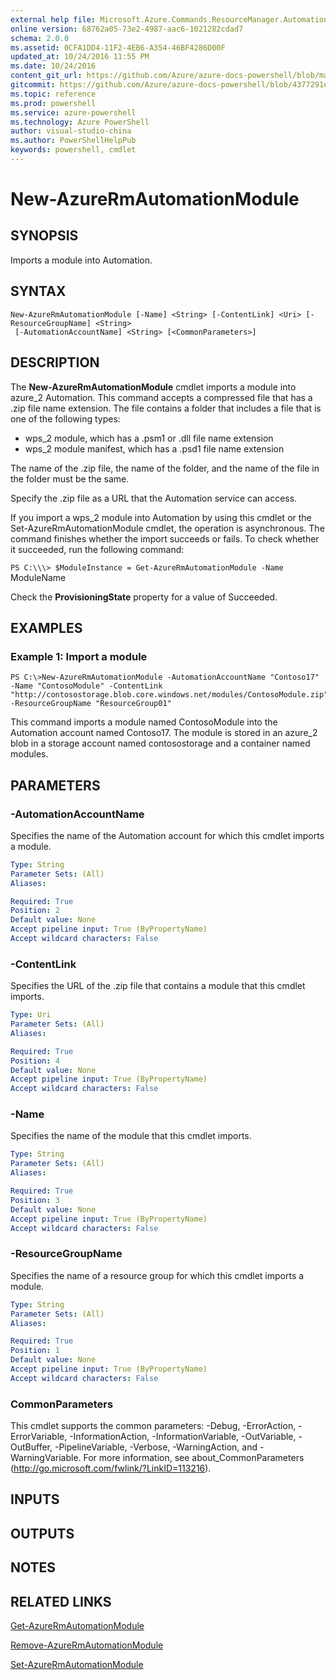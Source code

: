 ```yaml
---
external help file: Microsoft.Azure.Commands.ResourceManager.Automation.dll-Help.xml
online version: 68762a05-73e2-4987-aac6-1021282cdad7
schema: 2.0.0
ms.assetid: 0CFA1DD4-11F2-4EB6-A354-46BF4286D00F
updated_at: 10/24/2016 11:55 PM
ms.date: 10/24/2016
content_git_url: https://github.com/Azure/azure-docs-powershell/blob/master/azureps-cmdlets-docs/ResourceManager/AzureRM.Automation/v2.2.0/New-AzureRmAutomationModule.md
gitcommit: https://github.com/Azure/azure-docs-powershell/blob/4377291ee360e58e2c1c5d644155daf6a0279055/azureps-cmdlets-docs/ResourceManager/AzureRM.Automation/v2.2.0/New-AzureRmAutomationModule.md
ms.topic: reference
ms.prod: powershell
ms.service: azure-powershell
ms.technology: Azure PowerShell
author: visual-studio-china
ms.author: PowerShellHelpPub
keywords: powershell, cmdlet
---
```


# New-AzureRmAutomationModule

## SYNOPSIS
Imports a module into Automation.

## SYNTAX

```
New-AzureRmAutomationModule [-Name] <String> [-ContentLink] <Uri> [-ResourceGroupName] <String>
 [-AutomationAccountName] <String> [<CommonParameters>]
```

## DESCRIPTION
The **New-AzureRmAutomationModule** cmdlet imports a module into azure_2 Automation.
This command accepts a compressed file that has a .zip file name extension.
The file contains a folder that includes a file that is one of the following types: 

- wps_2 module, which has a .psm1 or .dll file name extension 
- wps_2 module manifest, which has a .psd1 file name extension

The name of the .zip file, the name of the folder, and the name of the file in the folder must be the same.

Specify the .zip file as a URL that the Automation service can access.

If you import a wps_2 module into Automation by using this cmdlet or the Set-AzureRmAutomationModule cmdlet, the operation is asynchronous.
The command finishes whether the import succeeds or fails.
To check whether it succeeded, run the following command:

`PS C:\\\> $ModuleInstance = Get-AzureRmAutomationModule -Name `ModuleName

Check the **ProvisioningState** property for a value of Succeeded.

## EXAMPLES

### Example 1: Import a module
```
PS C:\>New-AzureRmAutomationModule -AutomationAccountName "Contoso17" -Name "ContosoModule" -ContentLink "http://contosostorage.blob.core.windows.net/modules/ContosoModule.zip" -ResourceGroupName "ResourceGroup01"
```

This command imports a module named ContosoModule into the Automation account named Contoso17.
The module is stored in an azure_2 blob in a storage account named contosostorage and a container named modules.

## PARAMETERS

### -AutomationAccountName
Specifies the name of the Automation account for which this cmdlet imports a module.

```yaml
Type: String
Parameter Sets: (All)
Aliases: 

Required: True
Position: 2
Default value: None
Accept pipeline input: True (ByPropertyName)
Accept wildcard characters: False
```

### -ContentLink
Specifies the URL of the .zip file that contains a module that this cmdlet imports.

```yaml
Type: Uri
Parameter Sets: (All)
Aliases: 

Required: True
Position: 4
Default value: None
Accept pipeline input: True (ByPropertyName)
Accept wildcard characters: False
```

### -Name
Specifies the name of the module that this cmdlet imports.

```yaml
Type: String
Parameter Sets: (All)
Aliases: 

Required: True
Position: 3
Default value: None
Accept pipeline input: True (ByPropertyName)
Accept wildcard characters: False
```

### -ResourceGroupName
Specifies the name of a resource group for which this cmdlet imports a module.

```yaml
Type: String
Parameter Sets: (All)
Aliases: 

Required: True
Position: 1
Default value: None
Accept pipeline input: True (ByPropertyName)
Accept wildcard characters: False
```

### CommonParameters
This cmdlet supports the common parameters: -Debug, -ErrorAction, -ErrorVariable, -InformationAction, -InformationVariable, -OutVariable, -OutBuffer, -PipelineVariable, -Verbose, -WarningAction, and -WarningVariable. For more information, see about_CommonParameters (http://go.microsoft.com/fwlink/?LinkID=113216).

## INPUTS

## OUTPUTS

## NOTES

## RELATED LINKS

[Get-AzureRmAutomationModule](xref:ResourceManager/AzureRM.Automation/v2.2.0/Get-AzureRmAutomationModule.md)

[Remove-AzureRmAutomationModule](xref:ResourceManager/AzureRM.Automation/v2.2.0/Remove-AzureRmAutomationModule.md)

[Set-AzureRmAutomationModule](xref:ResourceManager/AzureRM.Automation/v2.2.0/Set-AzureRmAutomationModule.md)


